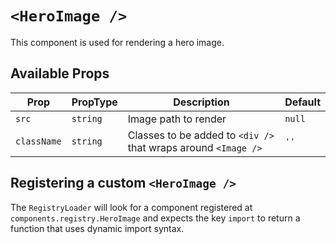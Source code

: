 # `<HeroImage />`

This component is used for rendering a hero image.

## Available Props

| Prop        | PropType | Description                                                    | Default |
| ----------- | -------- | -------------------------------------------------------------- | ------- |
| `src`       | `string` | Image path to render                                           | `null`  |
| `className` | `string` | Classes to be added to `<div />` that wraps around `<Image />` | `''`    |

## Registering a custom `<HeroImage />`

The `RegistryLoader` will look for a component registered at `components.registry.HeroImage` and expects the key `import` to return a function that uses dynamic import syntax.
